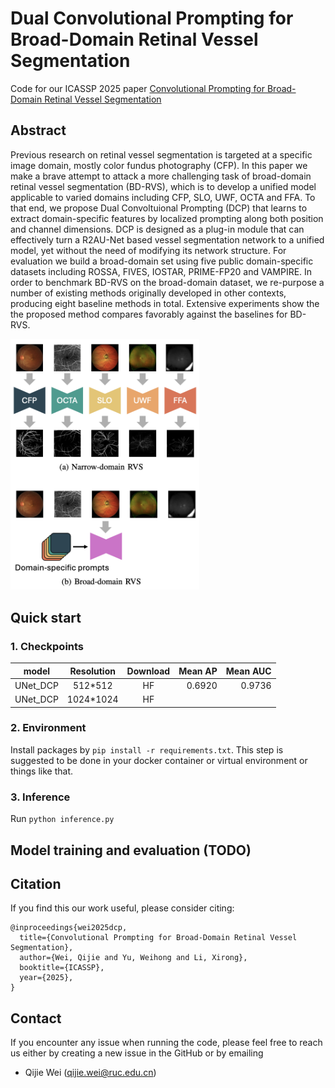 # Dual Convolutional Prompting for Broad-Domain Retinal Vessel Segmentation

Code for our ICASSP 2025 paper [Convolutional Prompting for Broad-Domain Retinal Vessel Segmentation](https://arxiv.org/abs/2412.18089)

## Abstract
Previous research on retinal vessel segmentation is targeted at a specific image domain, mostly color fundus photography (CFP). In this paper we make a brave attempt to attack a more challenging task of broad-domain retinal vessel segmentation (BD-RVS), which is to develop a unified model applicable to varied domains including CFP, SLO, UWF, OCTA and FFA. To that end, we propose Dual Convoltuional Prompting (DCP) that learns to extract domain-specific features by localized prompting along both position and channel dimensions. DCP is designed as a plug-in module that can effectively turn a R2AU-Net based vessel segmentation network to a unified model, yet without the need of modifying its network structure. For evaluation we build a broad-domain set using five public domain-specific datasets including ROSSA, FIVES, IOSTAR, PRIME-FP20 and VAMPIRE. In order to benchmark BD-RVS on the broad-domain dataset, we re-purpose a number of existing methods originally developed in other contexts, producing eight baseline methods in total. Extensive experiments show the the proposed method compares favorably against the baselines for BD-RVS.

<img src="images/paradigms.png" width="60%"> 

## Quick start

### 1. Checkpoints

| model | Resolution | Download | Mean AP | Mean AUC |
| :--: | :--: | :--: | --: | --: |
| UNet_DCP    | 512*512   | HF | 0.6920 | 0.9736 |
| UNet_DCP    | 1024*1024 | HF |


### 2. Environment
Install packages by `pip install -r requirements.txt`. This step is suggested to be done in your docker container or virtual environment or things like that. 

### 3. Inference
Run `python inference.py`

## Model training and evaluation (TODO)


## Citation
If you find this our work useful, please consider citing:

```
@inproceedings{wei2025dcp,
  title={Convolutional Prompting for Broad-Domain Retinal Vessel Segmentation},
  author={Wei, Qijie and Yu, Weihong and Li, Xirong},
  booktitle={ICASSP},
  year={2025},
}
```

## Contact
If you encounter any issue when running the code, please feel free to reach us either by creating a new issue in the GitHub or by emailing

+ Qijie Wei (qijie.wei@ruc.edu.cn)